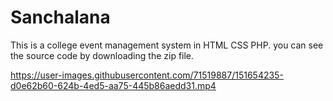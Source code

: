 # Sanchalana
This is a college event management system in HTML CSS PHP.
you can see the source code by downloading the zip file. 


https://user-images.githubusercontent.com/71519887/151654235-d0e62b60-624b-4ed5-aa75-445b86aedd31.mp4

